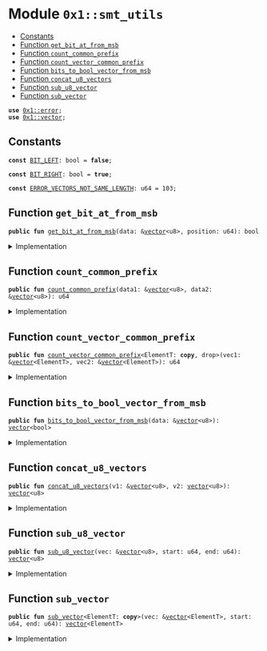 
<a id="0x1_smt_utils"></a>

# Module `0x1::smt_utils`



-  [Constants](#@Constants_0)
-  [Function `get_bit_at_from_msb`](#0x1_smt_utils_get_bit_at_from_msb)
-  [Function `count_common_prefix`](#0x1_smt_utils_count_common_prefix)
-  [Function `count_vector_common_prefix`](#0x1_smt_utils_count_vector_common_prefix)
-  [Function `bits_to_bool_vector_from_msb`](#0x1_smt_utils_bits_to_bool_vector_from_msb)
-  [Function `concat_u8_vectors`](#0x1_smt_utils_concat_u8_vectors)
-  [Function `sub_u8_vector`](#0x1_smt_utils_sub_u8_vector)
-  [Function `sub_vector`](#0x1_smt_utils_sub_vector)


<pre><code><b>use</b> <a href="../../move-stdlib/doc/error.md#0x1_error">0x1::error</a>;
<b>use</b> <a href="../../move-stdlib/doc/vector.md#0x1_vector">0x1::vector</a>;
</code></pre>



<a id="@Constants_0"></a>

## Constants


<a id="0x1_smt_utils_BIT_LEFT"></a>



<pre><code><b>const</b> <a href="smt_utils.md#0x1_smt_utils_BIT_LEFT">BIT_LEFT</a>: bool = <b>false</b>;
</code></pre>



<a id="0x1_smt_utils_BIT_RIGHT"></a>



<pre><code><b>const</b> <a href="smt_utils.md#0x1_smt_utils_BIT_RIGHT">BIT_RIGHT</a>: bool = <b>true</b>;
</code></pre>



<a id="0x1_smt_utils_ERROR_VECTORS_NOT_SAME_LENGTH"></a>



<pre><code><b>const</b> <a href="smt_utils.md#0x1_smt_utils_ERROR_VECTORS_NOT_SAME_LENGTH">ERROR_VECTORS_NOT_SAME_LENGTH</a>: u64 = 103;
</code></pre>



<a id="0x1_smt_utils_get_bit_at_from_msb"></a>

## Function `get_bit_at_from_msb`



<pre><code><b>public</b> <b>fun</b> <a href="smt_utils.md#0x1_smt_utils_get_bit_at_from_msb">get_bit_at_from_msb</a>(data: &<a href="../../move-stdlib/doc/vector.md#0x1_vector">vector</a>&lt;u8&gt;, position: u64): bool
</code></pre>



<details>
<summary>Implementation</summary>


<pre><code><b>public</b> <b>fun</b> <a href="smt_utils.md#0x1_smt_utils_get_bit_at_from_msb">get_bit_at_from_msb</a>(data: &<a href="../../move-stdlib/doc/vector.md#0x1_vector">vector</a>&lt;u8&gt;, position: u64): bool {
    <b>let</b> byte = (*<a href="../../move-stdlib/doc/vector.md#0x1_vector_borrow">vector::borrow</a>&lt;u8&gt;(data, position / 8) <b>as</b> u64);
    // <b>let</b> bit = BitOperators::rshift(byte, ((7 - (position % 8)) <b>as</b> u8));
    <b>let</b> bit = byte &gt;&gt; ((7 - (position % 8)) <b>as</b> u8);
    <b>if</b> (bit & 1 != 0) {
        <a href="smt_utils.md#0x1_smt_utils_BIT_RIGHT">BIT_RIGHT</a>
    } <b>else</b> {
        <a href="smt_utils.md#0x1_smt_utils_BIT_LEFT">BIT_LEFT</a>
    }
}
</code></pre>



</details>

<a id="0x1_smt_utils_count_common_prefix"></a>

## Function `count_common_prefix`



<pre><code><b>public</b> <b>fun</b> <a href="smt_utils.md#0x1_smt_utils_count_common_prefix">count_common_prefix</a>(data1: &<a href="../../move-stdlib/doc/vector.md#0x1_vector">vector</a>&lt;u8&gt;, data2: &<a href="../../move-stdlib/doc/vector.md#0x1_vector">vector</a>&lt;u8&gt;): u64
</code></pre>



<details>
<summary>Implementation</summary>


<pre><code><b>public</b> <b>fun</b> <a href="smt_utils.md#0x1_smt_utils_count_common_prefix">count_common_prefix</a>(data1: &<a href="../../move-stdlib/doc/vector.md#0x1_vector">vector</a>&lt;u8&gt;, data2: &<a href="../../move-stdlib/doc/vector.md#0x1_vector">vector</a>&lt;u8&gt;): u64 {
    <b>let</b> count = 0;
    <b>let</b> i = 0;
    <b>while</b> (i &lt; <a href="../../move-stdlib/doc/vector.md#0x1_vector_length">vector::length</a>(data1) * 8) {
        <b>if</b> (<a href="smt_utils.md#0x1_smt_utils_get_bit_at_from_msb">get_bit_at_from_msb</a>(data1, i) == <a href="smt_utils.md#0x1_smt_utils_get_bit_at_from_msb">get_bit_at_from_msb</a>(data2, i)) {
            count = count + 1;
        } <b>else</b> {
            <b>break</b>
        };
        i = i + 1;
    };
    count
}
</code></pre>



</details>

<a id="0x1_smt_utils_count_vector_common_prefix"></a>

## Function `count_vector_common_prefix`



<pre><code><b>public</b> <b>fun</b> <a href="smt_utils.md#0x1_smt_utils_count_vector_common_prefix">count_vector_common_prefix</a>&lt;ElementT: <b>copy</b>, drop&gt;(vec1: &<a href="../../move-stdlib/doc/vector.md#0x1_vector">vector</a>&lt;ElementT&gt;, vec2: &<a href="../../move-stdlib/doc/vector.md#0x1_vector">vector</a>&lt;ElementT&gt;): u64
</code></pre>



<details>
<summary>Implementation</summary>


<pre><code><b>public</b> <b>fun</b> <a href="smt_utils.md#0x1_smt_utils_count_vector_common_prefix">count_vector_common_prefix</a>&lt;ElementT: <b>copy</b> + drop&gt;(
    vec1: &<a href="../../move-stdlib/doc/vector.md#0x1_vector">vector</a>&lt;ElementT&gt;,
    vec2: &<a href="../../move-stdlib/doc/vector.md#0x1_vector">vector</a>&lt;ElementT&gt;
): u64 {
    <b>let</b> vec_len = <a href="../../move-stdlib/doc/vector.md#0x1_vector_length">vector::length</a>&lt;ElementT&gt;(vec1);
    <b>assert</b>!(vec_len == <a href="../../move-stdlib/doc/vector.md#0x1_vector_length">vector::length</a>&lt;ElementT&gt;(vec2), <a href="../../move-stdlib/doc/error.md#0x1_error_invalid_state">error::invalid_state</a>(<a href="smt_utils.md#0x1_smt_utils_ERROR_VECTORS_NOT_SAME_LENGTH">ERROR_VECTORS_NOT_SAME_LENGTH</a>));
    <b>let</b> idx = 0;
    <b>while</b> (idx &lt; vec_len) {
        <b>if</b> (*<a href="../../move-stdlib/doc/vector.md#0x1_vector_borrow">vector::borrow</a>(vec1, idx) != *<a href="../../move-stdlib/doc/vector.md#0x1_vector_borrow">vector::borrow</a>(vec2, idx)) {
            <b>break</b>
        };
        idx = idx + 1;
    };
    idx
}
</code></pre>



</details>

<a id="0x1_smt_utils_bits_to_bool_vector_from_msb"></a>

## Function `bits_to_bool_vector_from_msb`



<pre><code><b>public</b> <b>fun</b> <a href="smt_utils.md#0x1_smt_utils_bits_to_bool_vector_from_msb">bits_to_bool_vector_from_msb</a>(data: &<a href="../../move-stdlib/doc/vector.md#0x1_vector">vector</a>&lt;u8&gt;): <a href="../../move-stdlib/doc/vector.md#0x1_vector">vector</a>&lt;bool&gt;
</code></pre>



<details>
<summary>Implementation</summary>


<pre><code><b>public</b> <b>fun</b> <a href="smt_utils.md#0x1_smt_utils_bits_to_bool_vector_from_msb">bits_to_bool_vector_from_msb</a>(data: &<a href="../../move-stdlib/doc/vector.md#0x1_vector">vector</a>&lt;u8&gt;): <a href="../../move-stdlib/doc/vector.md#0x1_vector">vector</a>&lt;bool&gt; {
    <b>let</b> i = 0;
    <b>let</b> vec = <a href="../../move-stdlib/doc/vector.md#0x1_vector_empty">vector::empty</a>&lt;bool&gt;();
    <b>while</b> (i &lt; <a href="../../move-stdlib/doc/vector.md#0x1_vector_length">vector::length</a>(data) * 8) {
        <a href="../../move-stdlib/doc/vector.md#0x1_vector_push_back">vector::push_back</a>&lt;bool&gt;(&<b>mut</b> vec, <a href="smt_utils.md#0x1_smt_utils_get_bit_at_from_msb">get_bit_at_from_msb</a>(data, i));
        i = i + 1;
    };
    vec
}
</code></pre>



</details>

<a id="0x1_smt_utils_concat_u8_vectors"></a>

## Function `concat_u8_vectors`



<pre><code><b>public</b> <b>fun</b> <a href="smt_utils.md#0x1_smt_utils_concat_u8_vectors">concat_u8_vectors</a>(v1: &<a href="../../move-stdlib/doc/vector.md#0x1_vector">vector</a>&lt;u8&gt;, v2: <a href="../../move-stdlib/doc/vector.md#0x1_vector">vector</a>&lt;u8&gt;): <a href="../../move-stdlib/doc/vector.md#0x1_vector">vector</a>&lt;u8&gt;
</code></pre>



<details>
<summary>Implementation</summary>


<pre><code><b>public</b> <b>fun</b> <a href="smt_utils.md#0x1_smt_utils_concat_u8_vectors">concat_u8_vectors</a>(v1: &<a href="../../move-stdlib/doc/vector.md#0x1_vector">vector</a>&lt;u8&gt;, v2: <a href="../../move-stdlib/doc/vector.md#0x1_vector">vector</a>&lt;u8&gt;): <a href="../../move-stdlib/doc/vector.md#0x1_vector">vector</a>&lt;u8&gt; {
    <b>let</b> data = *v1;
    <a href="../../move-stdlib/doc/vector.md#0x1_vector_append">vector::append</a>(&<b>mut</b> data, v2);
    data
}
</code></pre>



</details>

<a id="0x1_smt_utils_sub_u8_vector"></a>

## Function `sub_u8_vector`



<pre><code><b>public</b> <b>fun</b> <a href="smt_utils.md#0x1_smt_utils_sub_u8_vector">sub_u8_vector</a>(vec: &<a href="../../move-stdlib/doc/vector.md#0x1_vector">vector</a>&lt;u8&gt;, start: u64, end: u64): <a href="../../move-stdlib/doc/vector.md#0x1_vector">vector</a>&lt;u8&gt;
</code></pre>



<details>
<summary>Implementation</summary>


<pre><code><b>public</b> <b>fun</b> <a href="smt_utils.md#0x1_smt_utils_sub_u8_vector">sub_u8_vector</a>(vec: &<a href="../../move-stdlib/doc/vector.md#0x1_vector">vector</a>&lt;u8&gt;, start: u64, end: u64): <a href="../../move-stdlib/doc/vector.md#0x1_vector">vector</a>&lt;u8&gt; {
    <b>let</b> i = start;
    <b>let</b> result = <a href="../../move-stdlib/doc/vector.md#0x1_vector_empty">vector::empty</a>&lt;u8&gt;();
    <b>let</b> data_len = <a href="../../move-stdlib/doc/vector.md#0x1_vector_length">vector::length</a>(vec);
    <b>let</b> actual_end = <b>if</b> (end &lt; data_len) {
        end
    } <b>else</b> {
        data_len
    };
    <b>while</b> (i &lt; actual_end) {
        <a href="../../move-stdlib/doc/vector.md#0x1_vector_push_back">vector::push_back</a>(&<b>mut</b> result, *<a href="../../move-stdlib/doc/vector.md#0x1_vector_borrow">vector::borrow</a>(vec, i));
        i = i + 1;
    };
    result
}
</code></pre>



</details>

<a id="0x1_smt_utils_sub_vector"></a>

## Function `sub_vector`



<pre><code><b>public</b> <b>fun</b> <a href="smt_utils.md#0x1_smt_utils_sub_vector">sub_vector</a>&lt;ElementT: <b>copy</b>&gt;(vec: &<a href="../../move-stdlib/doc/vector.md#0x1_vector">vector</a>&lt;ElementT&gt;, start: u64, end: u64): <a href="../../move-stdlib/doc/vector.md#0x1_vector">vector</a>&lt;ElementT&gt;
</code></pre>



<details>
<summary>Implementation</summary>


<pre><code><b>public</b> <b>fun</b> <a href="smt_utils.md#0x1_smt_utils_sub_vector">sub_vector</a>&lt;ElementT: <b>copy</b>&gt;(vec: &<a href="../../move-stdlib/doc/vector.md#0x1_vector">vector</a>&lt;ElementT&gt;, start: u64, end: u64): <a href="../../move-stdlib/doc/vector.md#0x1_vector">vector</a>&lt;ElementT&gt; {
    <b>let</b> i = start;
    <b>let</b> result = <a href="../../move-stdlib/doc/vector.md#0x1_vector_empty">vector::empty</a>&lt;ElementT&gt;();
    <b>let</b> data_len = <a href="../../move-stdlib/doc/vector.md#0x1_vector_length">vector::length</a>(vec);
    <b>let</b> actual_end = <b>if</b> (end &lt; data_len) {
        end
    } <b>else</b> {
        data_len
    };
    <b>while</b> (i &lt; actual_end) {
        <a href="../../move-stdlib/doc/vector.md#0x1_vector_push_back">vector::push_back</a>(&<b>mut</b> result, *<a href="../../move-stdlib/doc/vector.md#0x1_vector_borrow">vector::borrow</a>(vec, i));
        i = i + 1;
    };
    result
}
</code></pre>



</details>


[move-book]: https://starcoin.dev/move/book/SUMMARY
